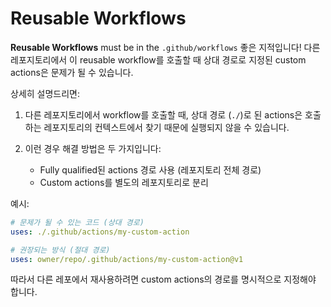 # Reusable Workflows

**Reusable Workflows** must be in the `.github/workflows`
좋은 지적입니다! 다른 레포지토리에서 이 reusable workflow를 호출할 때 상대 경로로 지정된 custom actions은 문제가 될 수 있습니다.

상세히 설명드리면:

1. 다른 레포지토리에서 workflow를 호출할 때, 상대 경로 (`./`)로 된 actions은 호출하는 레포지토리의 컨텍스트에서 찾기 때문에 실행되지 않을 수 있습니다.

2. 이런 경우 해결 방법은 두 가지입니다:
   - Fully qualified된 actions 경로 사용 (레포지토리 전체 경로)
   - Custom actions를 별도의 레포지토리로 분리

예시:
```yaml
# 문제가 될 수 있는 코드 (상대 경로)
uses: ./.github/actions/my-custom-action

# 권장되는 방식 (절대 경로)
uses: owner/repo/.github/actions/my-custom-action@v1
```

따라서 다른 레포에서 재사용하려면 custom actions의 경로를 명시적으로 지정해야 합니다.